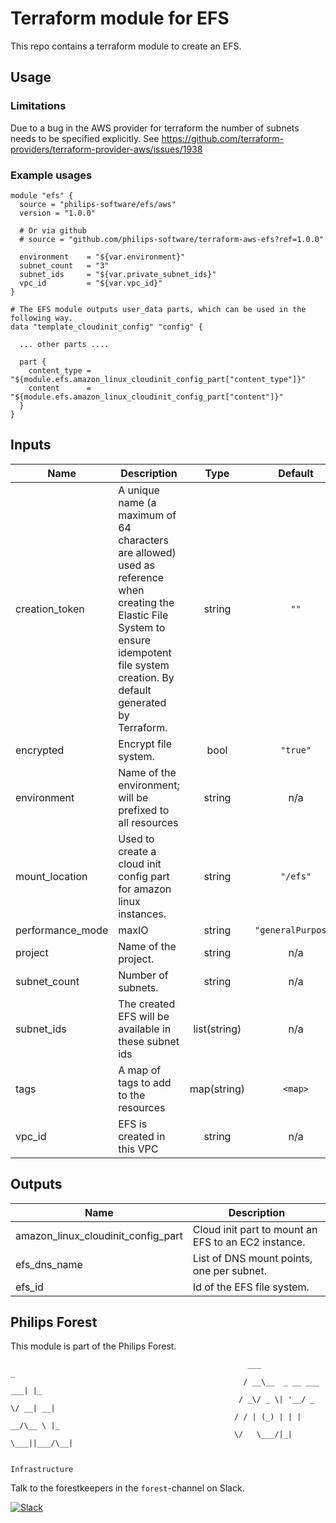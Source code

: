 # Terraform module for EFS

This repo contains a terraform module to create an EFS.

## Usage

### Limitations
Due to a bug in the AWS provider for terraform the number of subnets needs to be specified explicitly. See https://github.com/terraform-providers/terraform-provider-aws/issues/1938

### Example usages
```
module "efs" {
  source = "philips-software/efs/aws"
  version = "1.0.0"

  # Or via github
  # source = "github.com/philips-software/terraform-aws-efs?ref=1.0.0"

  environment    = "${var.environment}"
  subnet_count   = "3"
  subnet_ids     = "${var.private_subnet_ids}"
  vpc_id         = "${var.vpc_id}"
}

# The EFS module outputs user_data parts, which can be used in the following way.
data "template_cloudinit_config" "config" {

  ... other parts ....

  part {
    content_type = "${module.efs.amazon_linux_cloudinit_config_part["content_type"]}"
    content      = "${module.efs.amazon_linux_cloudinit_config_part["content"]}"
  }
}

```

## Inputs

| Name | Description | Type | Default | Required |
|------|-------------|:----:|:-----:|:-----:|
| creation\_token | A unique name (a maximum of 64 characters are allowed) used as reference when creating the Elastic File System to ensure idempotent file system creation. By default generated by Terraform. | string | `""` | no |
| encrypted | Encrypt file system. | bool | `"true"` | no |
| environment | Name of the environment; will be prefixed to all resources | string | n/a | yes |
| mount\_location | Used to create a cloud init config part for amazon linux instances. | string | `"/efs"` | no |
| performance\_mode | maxIO | string | `"generalPurpose"` | no |
| project | Name of the project. | string | n/a | yes |
| subnet\_count | Number of subnets. | string | n/a | yes |
| subnet\_ids | The created EFS will be available in these subnet ids | list(string) | n/a | yes |
| tags | A map of tags to add to the resources | map(string) | `<map>` | no |
| vpc\_id | EFS is created in this VPC | string | n/a | yes |

## Outputs

| Name | Description |
|------|-------------|
| amazon\_linux\_cloudinit\_config\_part | Cloud init part to mount an EFS to an EC2 instance. |
| efs\_dns\_name | List of DNS mount points, one per subnet. |
| efs\_id | Id of the EFS file system. |

## Philips Forest

This module is part of the Philips Forest.

```
                                                     ___                   _
                                                    / __\__  _ __ ___  ___| |_
                                                   / _\/ _ \| '__/ _ \/ __| __|
                                                  / / | (_) | | |  __/\__ \ |_
                                                  \/   \___/|_|  \___||___/\__|  

                                                                 Infrastructure
```

Talk to the forestkeepers in the `forest`-channel on Slack.

[![Slack](https://philips-software-slackin.now.sh/badge.svg)](https://philips-software-slackin.now.sh)
